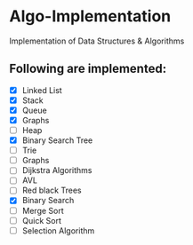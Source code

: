 # Algo-Implementation
Implementation of Data Structures &amp; Algorithms

## Following are implemented:
- [x] Linked List
- [x] Stack
- [x] Queue
- [x] Graphs
- [ ] Heap
- [x] Binary Search Tree
- [ ] Trie
- [ ] Graphs
- [ ] Dijkstra Algorithms
- [ ] AVL
- [ ] Red black Trees
- [x] Binary Search
- [ ] Merge Sort
- [ ] Quick Sort
- [ ] Selection Algorithm
